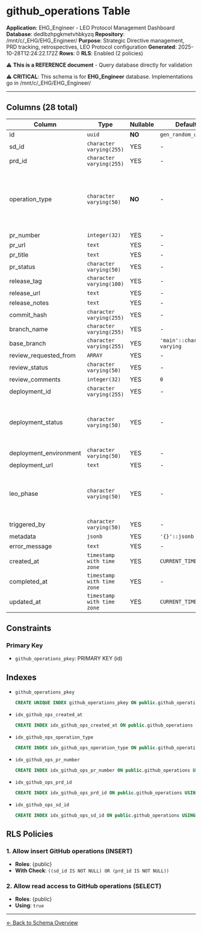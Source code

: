 # github_operations Table

**Application**: EHG_Engineer - LEO Protocol Management Dashboard
**Database**: dedlbzhpgkmetvhbkyzq
**Repository**: /mnt/c/_EHG/EHG_Engineer/
**Purpose**: Strategic Directive management, PRD tracking, retrospectives, LEO Protocol configuration
**Generated**: 2025-10-28T12:24:22.172Z
**Rows**: 0
**RLS**: Enabled (2 policies)

⚠️ **This is a REFERENCE document** - Query database directly for validation

⚠️ **CRITICAL**: This schema is for **EHG_Engineer** database. Implementations go in /mnt/c/_EHG/EHG_Engineer/

---

## Columns (28 total)

| Column | Type | Nullable | Default | Description |
|--------|------|----------|---------|-------------|
| id | `uuid` | **NO** | `gen_random_uuid()` | - |
| sd_id | `character varying(255)` | YES | - | - |
| prd_id | `character varying(255)` | YES | - | - |
| operation_type | `character varying(50)` | **NO** | - | Type of GitHub operation: pr_create, pr_merge, release, deploy, review |
| pr_number | `integer(32)` | YES | - | - |
| pr_url | `text` | YES | - | - |
| pr_title | `text` | YES | - | - |
| pr_status | `character varying(50)` | YES | - | - |
| release_tag | `character varying(100)` | YES | - | - |
| release_url | `text` | YES | - | - |
| release_notes | `text` | YES | - | - |
| commit_hash | `character varying(255)` | YES | - | - |
| branch_name | `character varying(255)` | YES | - | - |
| base_branch | `character varying(255)` | YES | `'main'::character varying` | - |
| review_requested_from | `ARRAY` | YES | - | - |
| review_status | `character varying(50)` | YES | - | - |
| review_comments | `integer(32)` | YES | `0` | - |
| deployment_id | `character varying(255)` | YES | - | - |
| deployment_status | `character varying(50)` | YES | - | Status of deployment: pending, in_progress, success, failed |
| deployment_environment | `character varying(50)` | YES | - | - |
| deployment_url | `text` | YES | - | - |
| leo_phase | `character varying(50)` | YES | - | LEO Protocol phase that triggered this operation |
| triggered_by | `character varying(50)` | YES | - | - |
| metadata | `jsonb` | YES | `'{}'::jsonb` | - |
| error_message | `text` | YES | - | - |
| created_at | `timestamp with time zone` | YES | `CURRENT_TIMESTAMP` | - |
| completed_at | `timestamp with time zone` | YES | - | - |
| updated_at | `timestamp with time zone` | YES | `CURRENT_TIMESTAMP` | - |

## Constraints

### Primary Key
- `github_operations_pkey`: PRIMARY KEY (id)

## Indexes

- `github_operations_pkey`
  ```sql
  CREATE UNIQUE INDEX github_operations_pkey ON public.github_operations USING btree (id)
  ```
- `idx_github_ops_created_at`
  ```sql
  CREATE INDEX idx_github_ops_created_at ON public.github_operations USING btree (created_at DESC)
  ```
- `idx_github_ops_operation_type`
  ```sql
  CREATE INDEX idx_github_ops_operation_type ON public.github_operations USING btree (operation_type)
  ```
- `idx_github_ops_pr_number`
  ```sql
  CREATE INDEX idx_github_ops_pr_number ON public.github_operations USING btree (pr_number)
  ```
- `idx_github_ops_prd_id`
  ```sql
  CREATE INDEX idx_github_ops_prd_id ON public.github_operations USING btree (prd_id)
  ```
- `idx_github_ops_sd_id`
  ```sql
  CREATE INDEX idx_github_ops_sd_id ON public.github_operations USING btree (sd_id)
  ```

## RLS Policies

### 1. Allow insert GitHub operations (INSERT)

- **Roles**: {public}
- **With Check**: `((sd_id IS NOT NULL) OR (prd_id IS NOT NULL))`

### 2. Allow read access to GitHub operations (SELECT)

- **Roles**: {public}
- **Using**: `true`

---

[← Back to Schema Overview](../database-schema-overview.md)
